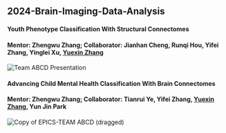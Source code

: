 ## 2024-Brain-Imaging-Data-Analysis
#### Youth Phenotype Classification With Structural Connectomes
#### Mentor: Zhengwu Zhang; Collaborator: Jianhan Cheng, Runqi Hou, Yifei Zhang, Yinglei Xu, <ins>Yuexin Zhang</ins>
![Team ABCD Presentation](https://github.com/user-attachments/assets/d5dd4ecd-b44c-4bf6-a623-daec05f309e8)
#### Advancing Child Mental Health Classification With Brain Connectomes
#### Mentor: Zhengwu Zhang; Collaborator: Tianrui Ye, Yifei Zhang, <ins>Yuexin Zhang</ins>, Yun Jin Park
![Copy of EPICS-TEAM ABCD (dragged)](https://github.com/user-attachments/assets/2190caa1-341c-4501-acc7-0c193449488a)
